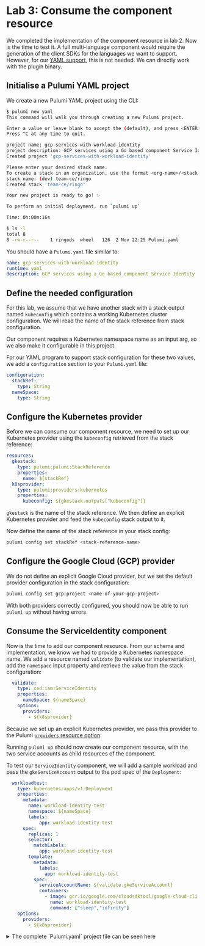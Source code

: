 # Lab 3: Consume the component resource

We completed the implementation of the component resource in lab 2. Now is the time to test it. A full multi-language component would require the generation of the client SDKs for the languages we want to support. However, for our [YAML support](https://www.pulumi.com/docs/intro/languages/yaml/), this is not needed. We can directly work with the plugin binary.

## Initialise a Pulumi YAML project

We create a new Pulumi YAML project using the CLI:

```bash
$ pulumi new yaml
This command will walk you through creating a new Pulumi project.

Enter a value or leave blank to accept the (default), and press <ENTER>.
Press ^C at any time to quit.

project name: gcp-services-with-workload-identity
project description: GCP services using a Go based component Service Identity
Created project 'gcp-services-with-workload-identity'

Please enter your desired stack name.
To create a stack in an organization, use the format <org-name>/<stack-name> (e.g. `acmecorp/dev`).
stack name: (dev) team-ce/ringo
Created stack 'team-ce/ringo'

Your new project is ready to go! ✨

To perform an initial deployment, run `pulumi up`

Time: 0h:00m:16s

$ ls -l
total 8
8 -rw-r--r--    1 ringods  wheel   126  2 Nov 22:25 Pulumi.yaml
```

You should have a `Pulumi.yaml` file similar to:

```yaml
name: gcp-services-with-workload-identity
runtime: yaml
description: GCP services using a Go based component Service Identity
```

## Define the needed configuration

For this lab, we assume that we have another stack with a stack output named `kubeconfig` which contains a working Kubernetes cluster configuration. We will read the name of the stack reference from stack configuration.

Our component requires a Kubernetes namespace name as an input arg, so we also make it configurable in this project.

For our YAML program to support stack configuration for these two values, we add a `configuration` section to your `Pulumi.yaml` file:

```yaml
configuration:
  stackRef:
    type: String
  nameSpace:
    type: String
```

## Configure the Kubernetes provider

Before we can consume our component resource, we need to set up our Kubernetes provider using the `kubeconfig` retrieved from the stack reference:

```yaml
resources:
  gkestack:
    type: pulumi:pulumi:StackReference
    properties:
      name: ${stackRef}
  k8sprovider:
    type: pulumi:providers:kubernetes
    properties:
      kubeconfig: ${gkestack.outputs["kubeconfig"]}
```

`gkestack` is the name of the stack reference. We then define an explicit Kubernetes provider and feed the `kubeconfig` stack output to it.

Now define the name of the stack reference in your stack config:

```bash
pulumi config set stackRef <stack-reference-name>
```

## Configure the Google Cloud (GCP) provider

We do not define an explicit Google Cloud provider, but we set the default provider configuration in the stack configuration:

```bash
pulumi config set gcp:project <name-of-your-gcp-project>
```

With both providers correctly configured, you should now be able to run `pulumi up` without having errors.

## Consume the ServiceIdentity component

Now is the time to add our component resource. From our schema and implementation, we know we had to provide a Kubernetes namespace name. We add a resource named `validate` (to validate our implementation), add the `nameSpace` input property and retrieve the value from the stack configuration:

```yaml
  validate:
    type: ced:iam:ServiceIdentity
    properties:
      nameSpace: ${nameSpace}
    options:
      providers:
        - ${k8sprovider}
```

Because we set up an explicit Kubernetes provider, we pass this provider to the Pulumi [`providers` resource option](https://www.pulumi.com/docs/intro/concepts/resources/options/providers/).

Running `pulumi up` should now create our component resource, with the two service accounts as child resources of the component.

To test our `ServiceIdentity` component, we will add a sample workload and pass the `gkeServiceAccount` output to the pod spec of the `Deployment`:

```yaml
  workloadtest:
    type: kubernetes:apps/v1:Deployment
    properties:
      metadata:
        name: workload-identity-test
        namespace: ${nameSpace}
        labels:
            app: workload-identity-test
      spec:
        replicas: 1
        selector:
          matchLabels:
            app: workload-identity-test
        template:
          metadata:
            labels:
              app: workload-identity-test
          spec:
            serviceAccountName: ${validate.gkeServiceAccount}
            containers:
              - image: gcr.io/google.com/cloudsdktool/google-cloud-cli:384.0.1
                name: workload-identity-test
                command: ["sleep","infinity"]
    options:
      providers:
        - ${k8sprovider}
```

<details><summary>The complete `Pulumi.yaml` project file can be seen here</summary>

```yaml
name: gcp-services-with-workload-identity
runtime: yaml
description: GCP services using a Go based component Service Identity
configuration:
  stackRef:
    type: String
  nameSpace:
    type: String
resources:
  gkestack:
    type: pulumi:pulumi:StackReference
    properties:
      name: ${stackRef}
  k8sprovider:
    type: pulumi:providers:kubernetes
    properties:
      kubeconfig: ${gkestack.outputs["kubeconfig"]}
  validate:
    type: ced:iam:ServiceIdentity
    properties:
      nameSpace: ${nameSpace}
    options:
      providers:
        - ${k8sprovider}
  workloadtest:
    type: kubernetes:apps/v1:Deployment
    properties:
      metadata:
        name: workload-identity-test
        namespace: ${nameSpace}
        labels:
            app: workload-identity-test
      spec:
        replicas: 1
        selector:
          matchLabels:
            app: workload-identity-test
        template:
          metadata:
            labels:
              app: workload-identity-test
          spec:
            serviceAccountName: ${validate.gkeServiceAccount}
            containers:
              - image: gcr.io/google.com/cloudsdktool/google-cloud-cli:384.0.1
                name: workload-identity-test
                command: ["sleep","infinity"]
    options:
      providers:
        - ${k8sprovider}
```
</details>
